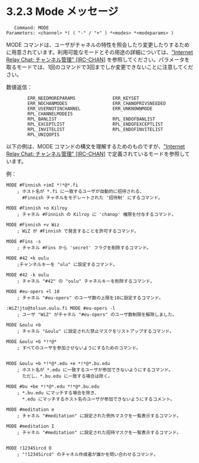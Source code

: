 # 3.2.3 Mode メッセージ

```
   Command: MODE
Parameters: <channel> *( ( "-" / "+" ) *<modes> *<modeparams> )
```

MODE コマンドは、ユーザがチャネルの特性を照会したり変更したりするために用意されています。利用可能なモードとその用途の詳細については、["Internet Relay Chat: チャンネル管理" [IRC-CHAN]](https://solareenlo.com/rfc2811/) を参照してください。パラメータを取るモードでは、1回のコマンドで3回までしか変更できないことに注意してください。

数値返信：

```
        ERR_NEEDMOREPARAMS              ERR_KEYSET
        ERR_NOCHANMODES                 ERR_CHANOPRIVSNEEDED
        ERR_USERNOTINCHANNEL            ERR_UNKNOWNMODE
        RPL_CHANNELMODEIS
        RPL_BANLIST                     RPL_ENDOFBANLIST
        RPL_EXCEPTLIST                  RPL_ENDOFEXCEPTLIST
        RPL_INVITELIST                  RPL_ENDOFINVITELIST
        RPL_UNIQOPIS
```

以下の例は、MODE コマンドの構文を理解するためのものですが、["Internet Relay Chat: チャンネル管理" [IRC-CHAN]](https://solareenlo.com/rfc2811/) で定義されているモードを参照しています。

例：

```
MODE #Finnish +imI *!*@*.fi
    ; ホスト名が *.fi に一致するユーザが自動的に招待される、
      #Finnish チャネルをモデレートされた '招待制' にするコマンド。

MODE #Finnish +o Kilroy
    ; チャネル #Finnish の Kilroy に 'chanop' 権限を付与するコマンド。

MODE #Finnish +v Wiz
    ; WiZ が #Finnish で発言することを許可するコマンド。

MODE #Fins -s
    ; チャネル #Fins から 'secret' フラグを削除するコマンド。

MODE #42 +k oulu
    ;チャンネルキーを "ulu" に設定するコマンド。

MODE #42 -k oulu
    ; チャネル "#42" の "oulu" チャネルキーを削除するコマンド。

MODE #eu-opers +l 10
    ; チャネル "#eu-opers" のユーザ数の上限を10に設定するコマンド。

:WiZ!jto@tolsun.oulu.fi MODE #eu-opers -l
    ; ユーザ "WiZ" がチャネル "#eu-opers" のユーザ数制限を解除しました。

MODE &oulu +b
    ; チャネル "&oulu" に設定された禁止マスクをリストアップするコマンド。

MODE &oulu +b *!*@*
    ; すべてのユーザを参加させないようにするためのコマンド。


MODE &oulu +b *!*@*.edu +e *!*@*.bu.edu
    ; ホスト名が *.edu に一致するユーザが参加できないようにするコマンド。
      ただし、*.bu.edu に一致する場合は除く。

MODE #bu +be *!*@*.edu *!*@*.bu.edu
    ; *.bu.edu にマッチする場合を除き、
      *.edu にマッチするホスト名のユーザが参加できないようにするコメント。

MODE #meditation e
    ; チャネル "#meditation" に設定された例外マスクを一覧表示するコマンド。

MODE #meditation I
    ; チャネル "#meditation" に設定された招待マスクを一覧表示するコマンド。


MODE !12345ircd O
    ; "!12345ircd" のチャネル作成者が誰かを問い合わせるコマンド。
```
